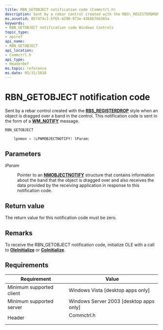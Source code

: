 ```yaml
---
title: RBN_GETOBJECT notification code (Commctrl.h)
description: Sent by a rebar control created with the RBS\_REGISTERDROP style when an object is dragged over a band in the control. This notification code is sent in the form of a WM\_NOTIFY message.
ms.assetid: 057474c1-5f65-4290-973e-4366b760365a
keywords:
- RBN_GETOBJECT notification code Windows Controls
topic_type:
- apiref
api_name:
- RBN_GETOBJECT
api_location:
- Commctrl.h
api_type:
- HeaderDef
ms.topic: reference
ms.date: 05/31/2018
---
```


# RBN\_GETOBJECT notification code

Sent by a rebar control created with the [**RBS\_REGISTERDROP**](rebar-control-styles.md) style when an object is dragged over a band in the control. This notification code is sent in the form of a [**WM\_NOTIFY**](wm-notify.md) message.


```C++
RBN_GETOBJECT

    lpnmon = (LPNMOBJECTNOTIFY) lParam;
```



## Parameters

<dl> <dt>

*lParam* 
</dt> <dd>

Pointer to an [**NMOBJECTNOTIFY**](/windows/win32/api/commctrl/ns-commctrl-nmobjectnotify) structure that contains information about the band that the object is dragged over and also receives the data provided by the receiving application in response to this notification code.

</dd> </dl>

## Return value

The return value for this notification code must be zero.

## Remarks

To receive the RBN\_GETOBJECT notification code, initialize OLE with a call to [**OleInitialize**](/windows/desktop/api/ole2/nf-ole2-oleinitialize) or [**CoInitialize**](/windows/desktop/api/objbase/nf-objbase-coinitialize).

## Requirements



| Requirement | Value |
|-------------------------------------|---------------------------------------------------------------------------------------|
| Minimum supported client<br/> | Windows Vista \[desktop apps only\]<br/>                                        |
| Minimum supported server<br/> | Windows Server 2003 \[desktop apps only\]<br/>                                  |
| Header<br/>                   | <dl> <dt>Commctrl.h</dt> </dl> |



 

